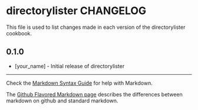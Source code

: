 directorylister CHANGELOG
=========================

This file is used to list changes made in each version of the directorylister cookbook.

0.1.0
-----
- [your_name] - Initial release of directorylister

- - -
Check the [Markdown Syntax Guide](http://daringfireball.net/projects/markdown/syntax) for help with Markdown.

The [Github Flavored Markdown page](http://github.github.com/github-flavored-markdown/) describes the differences between markdown on github and standard markdown.
